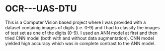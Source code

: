 # OCR---UAS-DTU
This is a Computer Vision based project where I was provided with a dataset containig images of digits (i.e. 0-9) and I had to classify the images of test set as one of the digits (0-9). I used an ANN model at first and then tried CNN model (both with and without data augmentation). CNN model yielded high accuracy which was in complete contrast to the ANN model.
